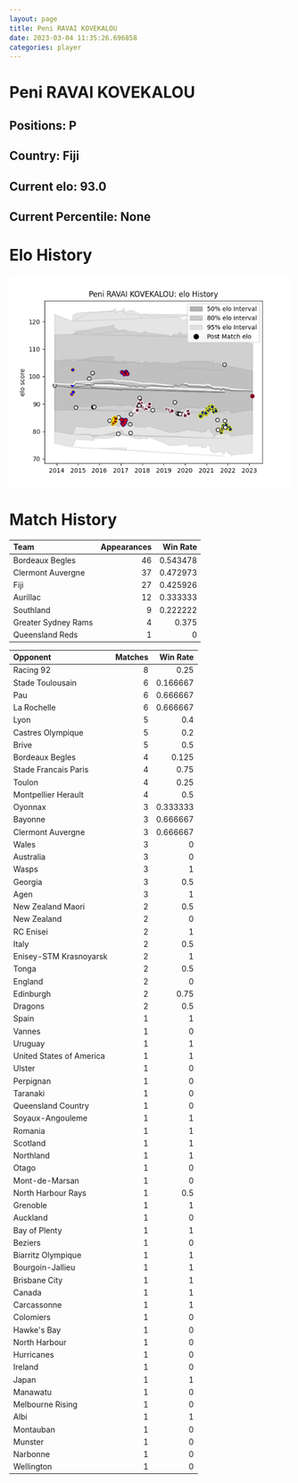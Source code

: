 ```yaml
---  
layout: page  
title: Peni RAVAI KOVEKALOU  
date: 2023-03-04 11:35:26.696858  
categories: player  
---
```

# Peni RAVAI KOVEKALOU

## Positions: P

## Country: Fiji

## Current elo: 93.0

## Current Percentile: None

# Elo History


![elo history](history_PeniRAVAIKOVEKALOU.png)
# Match History


| Team                |   Appearances |   Win Rate |
|:--------------------|--------------:|-----------:|
| Bordeaux Begles     |            46 |   0.543478 |
| Clermont Auvergne   |            37 |   0.472973 |
| Fiji                |            27 |   0.425926 |
| Aurillac            |            12 |   0.333333 |
| Southland           |             9 |   0.222222 |
| Greater Sydney Rams |             4 |   0.375    |
| Queensland Reds     |             1 |   0        |

| Opponent                 |   Matches |   Win Rate |
|:-------------------------|----------:|-----------:|
| Racing 92                |         8 |   0.25     |
| Stade Toulousain         |         6 |   0.166667 |
| Pau                      |         6 |   0.666667 |
| La Rochelle              |         6 |   0.666667 |
| Lyon                     |         5 |   0.4      |
| Castres Olympique        |         5 |   0.2      |
| Brive                    |         5 |   0.5      |
| Bordeaux Begles          |         4 |   0.125    |
| Stade Francais Paris     |         4 |   0.75     |
| Toulon                   |         4 |   0.25     |
| Montpellier Herault      |         4 |   0.5      |
| Oyonnax                  |         3 |   0.333333 |
| Bayonne                  |         3 |   0.666667 |
| Clermont Auvergne        |         3 |   0.666667 |
| Wales                    |         3 |   0        |
| Australia                |         3 |   0        |
| Wasps                    |         3 |   1        |
| Georgia                  |         3 |   0.5      |
| Agen                     |         3 |   1        |
| New Zealand Maori        |         2 |   0.5      |
| New Zealand              |         2 |   0        |
| RC Enisei                |         2 |   1        |
| Italy                    |         2 |   0.5      |
| Enisey-STM Krasnoyarsk   |         2 |   1        |
| Tonga                    |         2 |   0.5      |
| England                  |         2 |   0        |
| Edinburgh                |         2 |   0.75     |
| Dragons                  |         2 |   0.5      |
| Spain                    |         1 |   1        |
| Vannes                   |         1 |   0        |
| Uruguay                  |         1 |   1        |
| United States of America |         1 |   1        |
| Ulster                   |         1 |   0        |
| Perpignan                |         1 |   0        |
| Taranaki                 |         1 |   0        |
| Queensland Country       |         1 |   0        |
| Soyaux-Angouleme         |         1 |   1        |
| Romania                  |         1 |   1        |
| Scotland                 |         1 |   1        |
| Northland                |         1 |   1        |
| Otago                    |         1 |   0        |
| Mont-de-Marsan           |         1 |   0        |
| North Harbour Rays       |         1 |   0.5      |
| Grenoble                 |         1 |   1        |
| Auckland                 |         1 |   0        |
| Bay of Plenty            |         1 |   1        |
| Beziers                  |         1 |   0        |
| Biarritz Olympique       |         1 |   1        |
| Bourgoin-Jallieu         |         1 |   1        |
| Brisbane City            |         1 |   1        |
| Canada                   |         1 |   1        |
| Carcassonne              |         1 |   1        |
| Colomiers                |         1 |   0        |
| Hawke's Bay              |         1 |   0        |
| North Harbour            |         1 |   0        |
| Hurricanes               |         1 |   0        |
| Ireland                  |         1 |   0        |
| Japan                    |         1 |   1        |
| Manawatu                 |         1 |   0        |
| Melbourne Rising         |         1 |   0        |
| Albi                     |         1 |   1        |
| Montauban                |         1 |   0        |
| Munster                  |         1 |   0        |
| Narbonne                 |         1 |   0        |
| Wellington               |         1 |   0        |